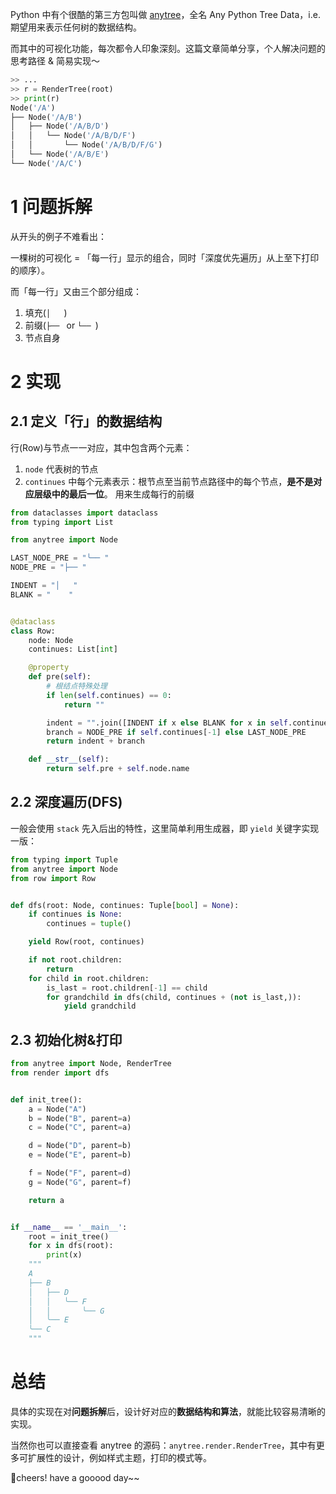 Python 中有个很酷的第三方包叫做 [anytree](https://github.com/c0fec0de/anytree)，全名 Any Python Tree Data，i.e. 期望用来表示任何树的数据结构。

而其中的可视化功能，每次都令人印象深刻。这篇文章简单分享，个人解决问题的思考路径 & 简易实现～

<!-- more -->

```python
>> ...
>> r = RenderTree(root)
>> print(r)
Node('/A')
├── Node('/A/B')
│   ├── Node('/A/B/D')
│   │   └── Node('/A/B/D/F')
│   │       └── Node('/A/B/D/F/G')
│   └── Node('/A/B/E')
└── Node('/A/C')
```

# 1 问题拆解

从开头的例子不难看出：

一棵树的可视化 = 「每一行」显示的组合，同时「深度优先遍历」从上至下打印的顺序）。

而「每一行」又由三个部分组成：

1. 填充(`│   `)
2. 前缀(`├── ` or `└── `)
3. 节点自身

# 2 实现

## 2.1 定义「行」的数据结构

行(Row)与节点一一对应，其中包含两个元素：

1. `node` 代表树的节点
2. `continues` 中每个元素表示：根节点至当前节点路径中的每个节点，**是不是对应层级中的最后一位**。 用来生成每行的前缀

```python
from dataclasses import dataclass
from typing import List

from anytree import Node

LAST_NODE_PRE = "╰── "
NODE_PRE = "├── "

INDENT = "│   "
BLANK = "    "


@dataclass
class Row:
    node: Node
    continues: List[int]

    @property
    def pre(self):
        # 根结点特殊处理
        if len(self.continues) == 0:
            return ""

        indent = "".join([INDENT if x else BLANK for x in self.continues[:-1]])
        branch = NODE_PRE if self.continues[-1] else LAST_NODE_PRE
        return indent + branch

    def __str__(self):
        return self.pre + self.node.name
```

## 2.2 深度遍历(DFS)

一般会使用 `stack` 先入后出的特性，这里简单利用生成器，即 `yield` 关键字实现一版：

```python
from typing import Tuple
from anytree import Node
from row import Row


def dfs(root: Node, continues: Tuple[bool] = None):
    if continues is None:
        continues = tuple()

    yield Row(root, continues)

    if not root.children:
        return
    for child in root.children:
        is_last = root.children[-1] == child
        for grandchild in dfs(child, continues + (not is_last,)):
            yield grandchild
```

## 2.3 初始化树&打印

```python
from anytree import Node, RenderTree
from render import dfs


def init_tree():
    a = Node("A")
    b = Node("B", parent=a)
    c = Node("C", parent=a)

    d = Node("D", parent=b)
    e = Node("E", parent=b)

    f = Node("F", parent=d)
    g = Node("G", parent=f)

    return a


if __name__ == '__main__':
    root = init_tree()
    for x in dfs(root):
        print(x)
    """
    A
    ├── B
    │   ├── D
    │   │   ╰── F
    │   │       ╰── G
    │   ╰── E
    ╰── C
    """
```

# 总结

具体的实现在对**问题拆解**后，设计好对应的**数据结构和算法**，就能比较容易清晰的实现。

当然你也可以直接查看 anytree 的源码：`anytree.render.RenderTree`，其中有更多可扩展性的设计，例如样式主题，打印的模式等。

🍻cheers! have a gooood day~~

